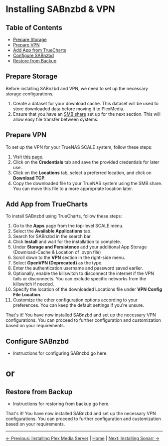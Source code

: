 # Installing SABnzbd & VPN

## Table of Contents
- [Prepare Storage](#prepare-storage)
- [Prepare VPN](#prepare-vpn)
- [Add App from TrueCharts](#add-app-from-truecharts)
- [Configure SABnzbd](#configure-sabnzbd)
- [Restore from Backup](#restore-from-backup)

## Prepare Storage
Before installing SABnzbd and VPN, we need to set up the necessary storage configurations.

1. Create a dataset for your download cache. This dataset will be used to store downloaded data before moving it to PlexMedia.
2. Ensure that you have an [SMB share](1.%20installing%20truenas%20scale.md/#smb-share) set up for the next section. This will allow easy file transfer between systems.

## Prepare VPN
To set up the VPN for your TrueNAS SCALE system, follow these steps:

1. Visit [this page](https://my.surfshark.com/vpn/manual-setup/main/openvpn).
2. Click on the **Credentials** tab and save the provided credentials for later use.
3. Click on the **Locations** tab, select a preferred location, and click on **Download TCP**.
4. Copy the downloaded file to your TrueNAS system using the SMB share. You can move this file to a more appropriate location later.

## Add App from TrueCharts
To install SABnzbd using TrueCharts, follow these steps:

1. Go to the **Apps** page from the top-level SCALE menu.
2. Select the **Available Applications** tab.
3. Search for SABnzbd in the search bar.
4. Click **Install** and wait for the installation to complete.
5. Under **Storage and Persistence** add your additional App Storage (Download-Cache & Location of .ovpn file)
6. Scroll down to the **VPN** section in the right-side menu.
7. Select **OpenVPN (Deprecated)** as the type.
8. Enter the authentication username and password saved earlier.
9. Optionally, enable the killswitch to disconnect the internet if the VPN fails or disconnects. You can exclude specific networks from the killswitch if needed.
10. Specify the location of the downloaded Locations file under **VPN Config File Location**.
11. Customize the other configuration options according to your preferences. You can keep the default settings if you're unsure.

That's it! You have now installed SABnzbd and set up the necessary VPN configurations. You can proceed to further configuration and customization based on your requirements.

## Configure SABnzbd

- Instructions for configuring SABnzbd go here.

# or

## Restore from Backup

- Instructions for restoring from backup go here.

That's it! You have now installed SABnzbd and set up the necessary VPN configurations. You can proceed to further configuration and customization based on your requirements.

---
[&larr; Previous: Installing Plex Media Server](2.%20Installing%20Plex%20Media%20Server.md) | [Home](README.md) | [Next: Installing Sonarr &rarr;](4.%20Installing%20Sonarr.md)
